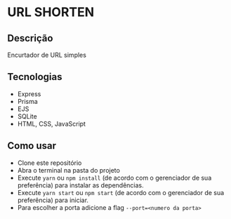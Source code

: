 # URL SHORTEN

## Descrição

Encurtador de URL simples

## Tecnologias

* Express
* Prisma
* EJS
* SQLite
* HTML, CSS, JavaScript

## Como usar

* Clone este repositório
* Abra o terminal na pasta do projeto
* Execute `yarn`  ou `npm install` (de acordo com o gerenciador de sua preferência) para instalar as dependências.
* Execute `yarn start` ou `npm start` (de acordo com o gerenciador de sua preferência) para iniciar.
* Para escolher a porta adicione a flag `--port=<numero da porta>`